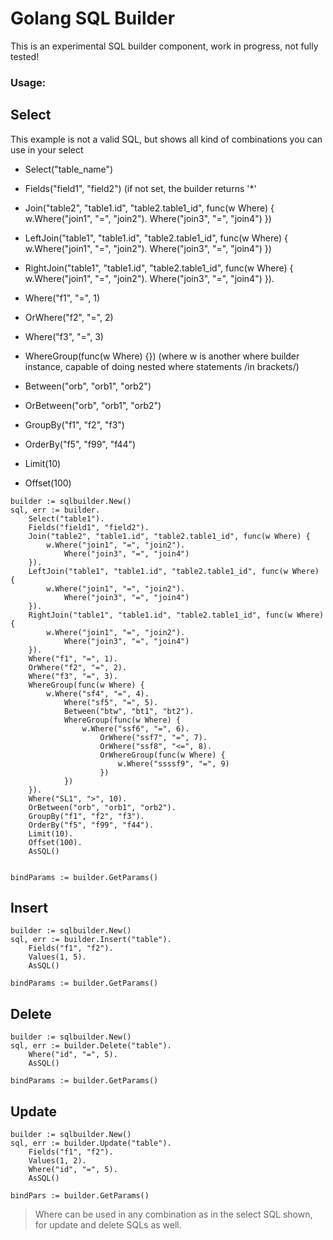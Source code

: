 # Golang SQL Builder

This is an experimental SQL builder component, work in progress, not fully tested!


### Usage:

## Select
This example is not a valid SQL, but shows all kind of combinations you can use in your select
- Select("table_name")
- Fields("field1", "field2") (if not set, the builder returns '*'
- Join("table2", "table1.id", "table2.table1_id", func(w Where) {
			w.Where("join1", "=", "join2").
				Where("join3", "=", "join4")
		})
- LeftJoin("table1", "table1.id", "table2.table1_id", func(w Where) {
			w.Where("join1", "=", "join2").
				Where("join3", "=", "join4")
		})
- RightJoin("table1", "table1.id", "table2.table1_id", func(w Where) {
			w.Where("join1", "=", "join2").
				Where("join3", "=", "join4")
		}).        

- Where("f1", "=", 1)
- OrWhere("f2", "=", 2)
- Where("f3", "=", 3)
- WhereGroup(func(w Where) {}) (where w is another where builder instance, capable of doing nested where statements /in brackets/)
- Between("orb", "orb1", "orb2")
- OrBetween("orb", "orb1", "orb2")
- GroupBy("f1", "f2", "f3")
- OrderBy("f5", "f99", "f44")
- Limit(10)
- Offset(100)
```
builder := sqlbuilder.New()
sql, err := builder.
    Select("table1").
    Fields("field1", "field2").
    Join("table2", "table1.id", "table2.table1_id", func(w Where) {
        w.Where("join1", "=", "join2").
            Where("join3", "=", "join4")
    }).
    LeftJoin("table1", "table1.id", "table2.table1_id", func(w Where) {
        w.Where("join1", "=", "join2").
            Where("join3", "=", "join4")
    }).
    RightJoin("table1", "table1.id", "table2.table1_id", func(w Where) {
        w.Where("join1", "=", "join2").
            Where("join3", "=", "join4")
    }).
    Where("f1", "=", 1).
    OrWhere("f2", "=", 2).
    Where("f3", "=", 3).
    WhereGroup(func(w Where) {
        w.Where("sf4", "=", 4).
            Where("sf5", "=", 5).
            Between("btw", "bt1", "bt2").
            WhereGroup(func(w Where) {
                w.Where("ssf6", "=", 6).
                    OrWhere("ssf7", "=", 7).
                    OrWhere("ssf8", "<=", 8).
                    OrWhereGroup(func(w Where) {
                        w.Where("ssssf9", "=", 9)
                    })
            })
    }).
    Where("SL1", ">", 10).
    OrBetween("orb", "orb1", "orb2").
    GroupBy("f1", "f2", "f3").
    OrderBy("f5", "f99", "f44").
    Limit(10).
    Offset(100).
    AsSQL()


bindParams := builder.GetParams()
```

## Insert
```
builder := sqlbuilder.New()
sql, err := builder.Insert("table").
    Fields("f1", "f2").
    Values(1, 5).
    AsSQL()

bindParams := builder.GetParams()        
```

## Delete
```
builder := sqlbuilder.New()
sql, err := builder.Delete("table").
    Where("id", "=", 5).
    AsSQL()

bindParams := builder.GetParams()
```

## Update
```
builder := sqlbuilder.New()
sql, err := builder.Update("table").
    Fields("f1", "f2").
    Values(1, 2).
    Where("id", "=", 5).
    AsSQL()

bindPars := builder.GetParams()
```

> Where can be used in any combination as in the select SQL shown, for update and delete SQLs as well.